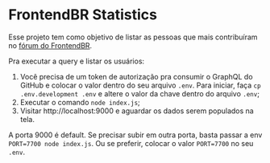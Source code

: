 # FrontendBR Statistics

Esse projeto tem como objetivo de listar as pessoas que mais contribuíram no [fórum do FrontendBR](https://github.com/frontendbr/forum).

Pra executar a query e listar os usuários:

1. Você precisa de um token de autorização pra consumir o GraphQL do GitHub e colocar o valor dentro do seu arquivo `.env`. Para iniciar, faça `cp .env.development .env` e altere o valor da chave dentro do arquivo `.env`;
2. Executar o comando `node index.js`;
3. Visitar http://localhost:9000 e aguardar os dados serem populados na tela.

A porta 9000 é default. Se precisar subir em outra porta, basta passar a env `PORT=7700 node index.js`. Ou se preferir, colocar o valor `PORT=7700` no seu `.env`.
